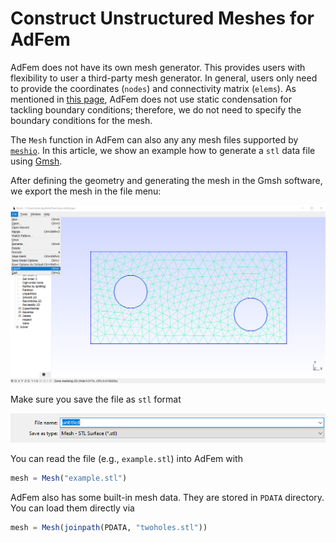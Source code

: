 # Construct Unstructured Meshes for AdFem

AdFem does not have its own mesh generator. This provides users with flexibility to user a third-party mesh generator. In general, users only need to provide the coordinates (`nodes`) and connectivity matrix (`elems`). As mentioned in [this page](https://kailaix.github.io/AdFem.jl/dev/tutorial_mfem/), AdFem does not use static condensation for tackling boundary conditions; therefore, we do not need to specify the boundary conditions for the mesh. 

The `Mesh` function in AdFem can also any any mesh files supported by [`meshio`](https://github.com/nschloe/meshio). In this article, we show an example how to generate a `stl` data file using [Gmsh](https://gmsh.info/). 

After defining the geometry and generating the mesh in the Gmsh software, we export the mesh in the file menu:

![](./assets/mfem/mfem_mesh1.png)

Make sure you save the file as `stl` format

![](./assets/mfem/mfem_mesh2.png)

You can read the file (e.g., `example.stl`) into AdFem with 

```julia
mesh = Mesh("example.stl")
```

AdFem also has some built-in mesh data. They are stored in `PDATA` directory. You can load them directly via

```julia
mesh = Mesh(joinpath(PDATA, "twoholes.stl"))
```